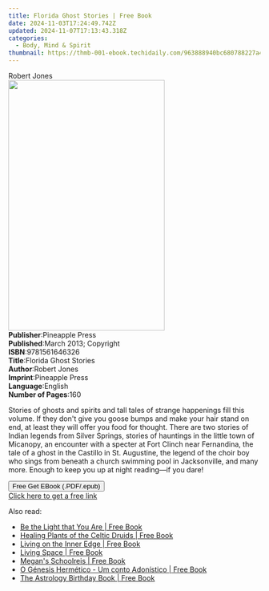 ```yaml
---
title: Florida Ghost Stories | Free Book
date: 2024-11-03T17:24:49.742Z
updated: 2024-11-07T17:13:43.318Z
categories:
  - Body, Mind & Spirit
thumbnail: https://thmb-001-ebook.techidaily.com/963888940bc680788227a420d461744bdd0141c579686b1bf28204752b94f544.jpg
---
```

<main id="book-container">
  <div class="flex flex-col">
    <div class="book-brief flex-1 py-6 px-4 sm:p-6 md:py-10 md:px-8">
      <!-- brief-->
      <div class="book-brief-main">Robert Jones</div>
    </div>
    <div
      class="book-meta-info flex-1 grid gap-4 col-start-1 col-end-3 row-start-1 sm:mb-6 sm:grid-cols-4 lg:gap-6 lg:col-start-2 lg:row-end-6 lg:row-span-6 lg:mb-0"
    >
      <div
        class="book-meta-info-left place-content-center mt-4 p-4 text-sm leading-6 col-start-2 col-span-2 dark:text-slate-400"
      >
        <img
          class="w-full h-500 object-cover rounded-lg sm:h-255 sm:col-span-2 lg:col-span-full"
          src="https://img-001-ebook.techidaily.com/d275b5a4f70c8e13f9c02532da81db1d4caba69dc53224dde8bcb96008743177.jpg"
          alt=""
          width="312"
          height="500"
        />
      </div>
      <div
        class="book-meta-info-right mt-2 col-start-1 row-start-2 col-span-3 self-center"
      >
        <!-- meta data  -->
        <div class="flex flex-col px-4 md:px-8">
          <div class="flex-1">
            <strong>Publisher</strong>:<span class="px-2">Pineapple Press</span>
          </div>
          <div class="flex-1">
            <strong>Published</strong>:<span class="px-2"
              >March 2013; Copyright</span
            >
          </div>
          <div class="flex-1">
            <strong>ISBN</strong>:<span class="px-2">9781561646326</span>
          </div>
          <div class="flex-1">
            <strong>Title</strong>:<span class="px-2"
              >Florida Ghost Stories</span
            >
          </div>
          <div class="flex-1">
            <strong>Author</strong>:<span class="px-2">Robert Jones</span>
          </div>
          <div class="flex-1">
            <strong>Imprint</strong>:<span class="px-2">Pineapple Press</span>
          </div>
          <div class="flex-1">
            <strong>Language</strong>:<span class="px-2">English</span>
          </div>
          <div class="flex-1">
            <strong>Number of Pages</strong>:<span class="px-2">160</span>
          </div>
        </div>
      </div>
    </div>
    <div class="book-description flex-1 py-6 px-4 sm:p-6 md:py-10 md:px-8">
      <div class="book-description-main">
        <div accordion-content="" id="description">
          <p>
            Stories of ghosts and spirits and tall tales of strange happenings
            fill this volume. If they don't give you goose bumps and make your
            hair stand on end, at least they will offer you food for thought.
            There are two stories of Indian legends from Silver Springs, stories
            of hauntings in the little town of Micanopy, an encounter with a
            specter at Fort Clinch near Fernandina, the tale of a ghost in the
            Castillo in St. Augustine, the legend of the choir boy who sings
            from beneath a church swimming pool in Jacksonville, and many more.
            Enough to keep you up at night reading—if you dare!
          </p>
        </div>
      </div>
    </div>
    <div class="book-excerpts flex-1 py-6 px-4 sm:p-6 md:py-10 md:px-8"></div>
    <div
      class="book-about-author flex-1 py-6 px-4 sm:p-6 md:py-10 md:px-8"
    ></div>
    <div class="book-free-get flex-1 py-6 px-4 sm:p-6 md:py-10 md:px-8">
      <button
        id="btn-free-get"
        class="bg-blue-500 hover:bg-blue-700 text-white font-bold py-2 px-4 rounded"
      >
        Free Get EBook (.PDF/.epub)
      </button>
      <div id="countdown-display" class="px-2 text-lg mt-2"></div>
      <a
        id="free-link"
        class="hidden bg-blue-500 hover:bg-blue-700 text-white font-bold py-2 px-4 rounded"
        href="https://www.ebooks.com/en-us/book/96440154/florida-ghost-stories/robert-jones/"
        target="_blank"
        >Click here to get a free link</a
      >
    </div>
    <script>
      let countdownTime = 0;
      let countdownInterval = null;
      document
        .getElementById('btn-free-get')
        .addEventListener('click', startCountdown);
      function startCountdown() {
        countdownTime = new Date().getTime() + 60000 * 3;
        countdownInterval = setInterval(updateCountdown, 1000);
        document.getElementById('btn-free-get').disabled = true;
        document
          .getElementById('btn-free-get')
          .classList.add('bg-gray-500', 'cursor-not-allowed');
      }
      function updateCountdown() {
        let currentTime = new Date().getTime();
        let timeLeft = countdownTime - currentTime;
        let secondsLeft = Math.floor(timeLeft / 1000);
        document.getElementById('countdown-display').innerHTML =
          `Remaining time: ${secondsLeft} seconds.`;
        if (secondsLeft <= 0) {
          clearInterval(countdownInterval);
          document.getElementById('btn-free-get').classList.add('hidden');
          document.getElementById('free-link').classList.remove('hidden');
          document.getElementById('countdown-display').innerHTML = '';
        }
      }
    </script>
  </div>
</main>

<ins class="adsbygoogle"
      style="display:block"
      data-ad-client="ca-pub-7571918770474297"
      data-ad-slot="8358498916"
      data-ad-format="auto"
      data-full-width-responsive="true"></ins>
    

<span class="atpl-alsoreadstyle">Also read:</span>
<div><ul>
<li><a href="https://novels-ebooks.techidaily.com/209550287-9781612834337-be-the-light-that-you-are/"><u>Be the Light that You Are | Free Book</u></a></li>
<li><a href="https://novels-ebooks.techidaily.com/209548354-9781785355554-healing-plants-of-the-celtic-druids/"><u>Healing Plants of the Celtic Druids | Free Book</u></a></li>
<li><a href="https://novels-ebooks.techidaily.com/209548353-9781785357817-living-on-the-inner-edge/"><u>Living on the Inner Edge | Free Book</u></a></li>
<li><a href="https://novels-ebooks.techidaily.com/209548350-9781785356100-living-space/"><u>Living Space | Free Book</u></a></li>
<li><a href="https://novels-ebooks.techidaily.com/209551233-9781547559787-megans-schoolreis/"><u>Megan's Schoolreis | Free Book</u></a></li>
<li><a href="https://novels-ebooks.techidaily.com/209551173-9781547560158-o-genesis-hermetico-um-conto-adonistico/"><u>O Génesis Hermético - Um conto Adonístico | Free Book</u></a></li>
<li><a href="https://novels-ebooks.techidaily.com/209549632-9781781577295-the-astrology-birthday-book/"><u>The Astrology Birthday Book | Free Book</u></a></li>
</ul></div>

